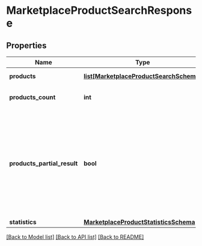 # MarketplaceProductSearchResponse


## Properties
Name | Type | Description | Notes
------------ | ------------- | ------------- | -------------
**products** | [**list[MarketplaceProductSearchSchema]**](MarketplaceProductSearchSchema.md) | List of products. | [optional] 
**products_count** | **int** | Count of matched results. | 
**products_partial_result** | **bool** | Indicates whether response contains partial result. It could be in case when request took too long and was terminated by timeout. | [optional] 
**statistics** | [**MarketplaceProductStatisticsSchema**](MarketplaceProductStatisticsSchema.md) |  | [optional] 

[[Back to Model list]](../README.md#documentation-for-models) [[Back to API list]](../README.md#documentation-for-api-endpoints) [[Back to README]](../README.md)


